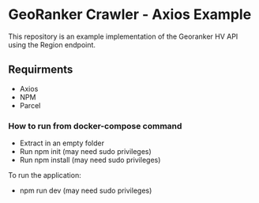# GeoRanker Crawler - Axios Example

This repository is an example implementation of the Georanker HV API using the Region endpoint.

## Requirments
- Axios
- NPM
- Parcel

### How to run from docker-compose command
- Extract in an empty folder
- Run npm init (may need sudo privileges)
- Run npm install (may need sudo privileges)

To run the application:
- npm run dev (may need sudo privileges)

